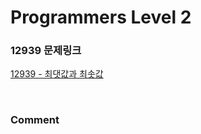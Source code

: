 # Programmers Level 2

### 12939 문제링크

[12939 - 최댓값과 최솟값](https://school.programmers.co.kr/learn/courses/30/lessons/12939)

<br>

### Comment
